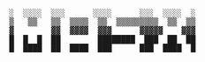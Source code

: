 <pre>
░  ░░░░  ░░░      ░░░░      ░░░  ░░░░  ░
▒   ▒▒   ▒▒  ▒▒▒▒  ▒▒  ▒▒▒▒▒▒▒▒▒  ▒▒  ▒▒
▓        ▓▓  ▓▓▓▓  ▓▓▓      ▓▓▓▓▓    ▓▓▓
█  █  █  ██        ████████  ███  ██  ██
█  ████  ██  ████  ███      ███  ████  █                                   
</pre>
